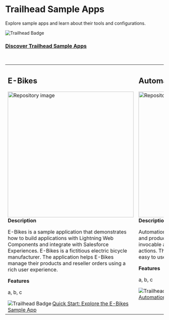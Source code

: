 # Trailhead Sample Apps

Explore sample apps and learn about their tools and configurations.

<div>
    <img src="https://res.cloudinary.com/hy4kyit2a/f_auto,fl_lossy,q_70,w_60/learn/trails/discover-trailhead-sample-apps/ad426c1c8028c41cee06aa57f9b6795f_icon.png" align="left" alt="Trailhead Badge"/>
    <br/>
    <h3><a href="https://trailhead.salesforce.com/en/content/learn/projects/quick-start-explore-the-automation-comps-sample-app">Discover Trailhead Sample Apps</a></h3>
    <br/>
</div>

<table border="0" cellpadding="0" cellspacing="0">
<tr>
  <td width="50%" valign="top">
    <h2><a>E-Bikes</a></h2>
    <img src="https://repository-images.githubusercontent.com/161484161/a8656800-99e5-11ea-8897-3468b6e74197" alt="Repository image" width="400"/>
    <b>Description</b><br/>
    <p>E-Bikes is a sample application that demonstrates how to build applications with Lightning Web Components and integrate with Salesforce Experiences. E-Bikes is a fictitious electric bicycle manufacturer. The application helps E-Bikes manage their products and reseller orders using a rich user experience.</p>
    <b>Features</b><br/>
    <p>a, b, c</p>
    <div>
      <img src="https://res.cloudinary.com/hy4kyit2a/f_auto,fl_lossy,q_70,w_50/learn/projects/quick-start-ebikes-sample-app/a11bf85d136053cdb4745123c4d0ae61_badge.png" align="left" alt="Trailhead Badge"/>
      <a href="https://trailhead.salesforce.com/en/content/learn/projects/quick-start-ebikes-sample-app">Quick Start: Explore the E-Bikes Sample App</a>
      <br/>
    </div>
  </td>
  <td valign="top">
    <h2><a>Automation Components</a></h2>
    <img src="https://repository-images.githubusercontent.com/262042844/f2e5e500-99e3-11ea-8bde-d427a6aa4e78" alt="Repository image" width="400"/>
    <b>Description</b><br/>
    <p>Automation Components provides a set of reusable and production-ready extensions that include invocable actions, flow screen components and local actions. These are intended as an easy to install, easy to use toolbox.</p>
    <b>Features</b><br/>
    <p>a, b, c</p>
    <div>
      <img src="https://res.cloudinary.com/hy4kyit2a/f_auto,fl_lossy,q_70,w_50/learn/projects/quick-start-explore-the-automation-comps-sample-app/22dec7d6cee3233fd30d1515dc0d850b_badge.png" align="left" alt="Trailhead Badge"/>
      <a href="https://trailhead.salesforce.com/en/content/learn/projects/quick-start-explore-the-automation-comps-sample-app">Quick Start: Explore the Automation Components Sample App</a>
      <br/>
    </div>
  </td>
</tr>
</table>